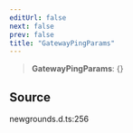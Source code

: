 ```yaml
---
editUrl: false
next: false
prev: false
title: "GatewayPingParams"
---
```


> **GatewayPingParams**: \{}

## Source

newgrounds.d.ts:256
